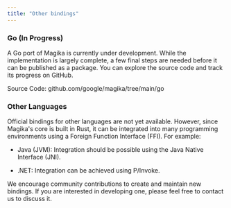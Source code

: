 ```yaml
---
title: "Other bindings"
---
```


### Go (In Progress)
A Go port of Magika is currently under development. While the implementation is largely complete, a few final steps are needed before it can be published as a package. You can explore the source code and track its progress on GitHub.

Source Code: github.com/google/magika/tree/main/go

### Other Languages

Official bindings for other languages are not yet available. However, since Magika's core is built in Rust, it can be integrated into many programming environments using a Foreign Function Interface (FFI). For example:

- Java (JVM): Integration should be possible using the Java Native Interface (JNI).

- .NET: Integration can be achieved using P/Invoke.

We encourage community contributions to create and maintain new bindings. If you are interested in developing one, please feel free to contact us to discuss it.